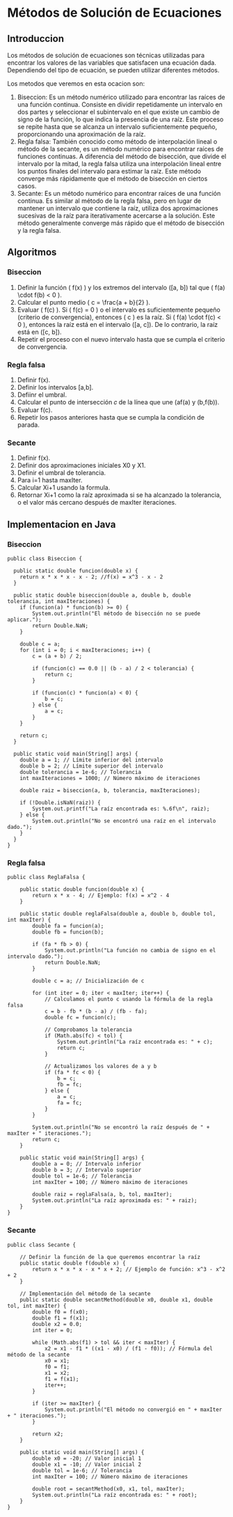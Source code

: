 # Métodos de Solución de Ecuaciones

## Introduccion

Los métodos de solución de ecuaciones son técnicas utilizadas para encontrar los valores de las variables que satisfacen una ecuación dada. Dependiendo del tipo de ecuación, se pueden utilizar diferentes métodos.

Los metodos que veremos en esta ocacion son:

1. Biseccion: Es un método numérico utilizado para encontrar las raíces de una función continua. Consiste en dividir repetidamente un intervalo en dos partes y seleccionar el subintervalo en el que existe un cambio de signo de la función, lo que indica la presencia de una raíz. Este proceso se repite hasta que se alcanza un intervalo suficientemente pequeño, proporcionando una aproximación de la raíz.
2. Regla falsa: También conocido como método de interpolación lineal o método de la secante, es un método numérico para encontrar raíces de funciones continuas. A diferencia del método de bisección, que divide el intervalo por la mitad, la regla falsa utiliza una interpolación lineal entre los puntos finales del intervalo para estimar la raíz. Este método converge más rápidamente que el método de bisección en ciertos casos.
3. Secante: Es un método numérico para encontrar raíces de una función continua. Es similar al método de la regla falsa, pero en lugar de mantener un intervalo que contiene la raíz, utiliza dos aproximaciones sucesivas de la raíz para iterativamente acercarse a la solución. Este método generalmente converge más rápido que el método de bisección y la regla falsa.

## Algoritmos

### Biseccion

1. Definir la función ( f(x) ) y los extremos del intervalo ([a, b]) tal que ( f(a) \cdot f(b) < 0 ).
2. Calcular el punto medio ( c = \frac{a + b}{2} ).
3. Evaluar ( f(c) ). Si ( f(c) = 0 ) o el intervalo es suficientemente pequeño (criterio de convergencia), entonces ( c ) es la raíz. Si ( f(a) \cdot f(c) < 0 ), entonces la raíz está en el intervalo ([a, c]). De lo contrario, la raíz está en ([c, b]).
4. Repetir el proceso con el nuevo intervalo hasta que se cumpla el criterio de convergencia.

### Regla falsa 

1. Definir f(x).
2. Definir los intervalos [a,b].
3. Defiinr el umbral.
4. Calcular el punto de intersección 𝑐 de la línea que une (af(a) y (b,f(b)).
5. Evaluar f(c).
6. Repetir los pasos anteriores hasta que se cumpla la condición de parada.

### Secante

1. Definir f(x).
2. Definir dos aproximaciones iniciales X0 y X1.
3. Definir el umbral de tolerancia.
4. Para i=1 hasta maxIter.
5. Calcular Xi+1 usando la formula.
6. Retornar Xi+1 como la raíz aproximada si se ha alcanzado la tolerancia, o el valor más cercano después de maxIter iteraciones.

## Implementacion en Java

### Biseccion

    public class Biseccion {
    
      public static double funcion(double x) {
        return x * x * x - x - 2; //f(x) = x^3 - x - 2
      }

      public static double biseccion(double a, double b, double tolerancia, int maxIteraciones) {
        if (funcion(a) * funcion(b) >= 0) {
            System.out.println("El método de bisección no se puede aplicar.");
            return Double.NaN;
        }
        
        double c = a;
        for (int i = 0; i < maxIteraciones; i++) {
            c = (a + b) / 2;

            if (funcion(c) == 0.0 || (b - a) / 2 < tolerancia) {
                return c;
            }

            if (funcion(c) * funcion(a) < 0) {
                b = c;
            } else {
                a = c;
            }
        }
        
        return c;
      }

      public static void main(String[] args) {
        double a = 1; // Límite inferior del intervalo
        double b = 2; // Límite superior del intervalo
        double tolerancia = 1e-6; // Tolerancia
        int maxIteraciones = 1000; // Número máximo de iteraciones
        
        double raiz = biseccion(a, b, tolerancia, maxIteraciones);
        
        if (!Double.isNaN(raiz)) {
            System.out.printf("La raíz encontrada es: %.6f\n", raiz);
        } else {
            System.out.println("No se encontró una raíz en el intervalo dado.");
        }
      }
    }

### Regla falsa 

    public class ReglaFalsa {
    
        public static double funcion(double x) {
            return x * x - 4; // Ejemplo: f(x) = x^2 - 4
        }

        public static double reglaFalsa(double a, double b, double tol, int maxIter) {
            double fa = funcion(a);
            double fb = funcion(b);
        
            if (fa * fb > 0) {
                System.out.println("La función no cambia de signo en el intervalo dado.");
                return Double.NaN;
            }

            double c = a; // Inicialización de c

            for (int iter = 0; iter < maxIter; iter++) {
                // Calculamos el punto c usando la fórmula de la regla falsa
                c = b - fb * (b - a) / (fb - fa);
                double fc = funcion(c);
            
                // Comprobamos la tolerancia
                if (Math.abs(fc) < tol) {
                    System.out.println("La raíz encontrada es: " + c);
                    return c;
                }
            
                // Actualizamos los valores de a y b
                if (fa * fc < 0) {
                    b = c;
                    fb = fc;
                } else {
                    a = c;
                    fa = fc;
                }
            }
        
            System.out.println("No se encontró la raíz después de " + maxIter + " iteraciones.");
            return c;
        }

        public static void main(String[] args) {
            double a = 0; // Intervalo inferior
            double b = 3; // Intervalo superior
            double tol = 1e-6; // Tolerancia
            int maxIter = 100; // Número máximo de iteraciones

            double raiz = reglaFalsa(a, b, tol, maxIter);
            System.out.println("La raíz aproximada es: " + raiz);
        }
    }

### Secante

    public class Secante {

        // Definir la función de la que queremos encontrar la raíz
        public static double f(double x) {
            return x * x * x - x * x + 2; // Ejemplo de función: x^3 - x^2 + 2
        }

        // Implementación del método de la secante
        public static double secantMethod(double x0, double x1, double tol, int maxIter) {
            double f0 = f(x0);
            double f1 = f(x1);
            double x2 = 0.0;
            int iter = 0;

            while (Math.abs(f1) > tol && iter < maxIter) {
                x2 = x1 - f1 * ((x1 - x0) / (f1 - f0)); // Fórmula del método de la secante
                x0 = x1;
                f0 = f1;
                x1 = x2;
                f1 = f(x1);
                iter++;
            }

            if (iter >= maxIter) {
                System.out.println("El método no convergió en " + maxIter + " iteraciones.");
            }

            return x2;
        }

        public static void main(String[] args) {
            double x0 = -20; // Valor inicial 1
            double x1 = -10; // Valor inicial 2
            double tol = 1e-6; // Tolerancia
            int maxIter = 100; // Número máximo de iteraciones

            double root = secantMethod(x0, x1, tol, maxIter);
            System.out.println("La raíz encontrada es: " + root);
        }
    }
